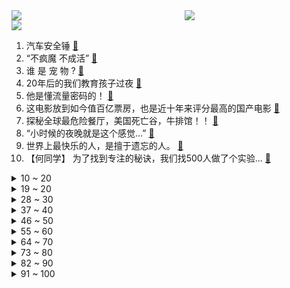 <div >
	<a style="float:left;width:55%;" href = "https://github.com/anuraghazra/github-readme-stats">
	 <img src = "https://github-readme-stats.vercel.app/api?username=iuuuuuaena&theme=buefy&show_icons=true"/>
	</a>
	<a  style="float:right;width:45%" href = "https://github.com/anuraghazra/github-readme-stats">
	 <img  src="https://github-readme-stats.vercel.app/api/top-langs/?username=anuraghazra&layout=compact"/>
	</a>
	</div>

[![](https://img.shields.io/badge/jxd-@jxdgogogo.xyz-yellowgreen.svg)](https://www.jxdgogogo.xyz)<br>
1. 汽车安全锤 [:link:](//www.bilibili.com/video/BV1ZM4y1s7DN) <br>
2. “不疯魔 不成活” [:link:](//www.bilibili.com/video/BV1kz4y1x7cH) <br>
3. 谁 是 宠 物 ? [:link:](//www.bilibili.com/video/BV11m4y1s75M) <br>
4. 20年后的我们教育孩子过夜 [:link:](//www.bilibili.com/video/BV1Zm4y1L7HD) <br>
5. 他是懂流量密码的！ [:link:](//www.bilibili.com/video/BV1rc411w7aE) <br>
6. 这电影放到如今值百亿票房，也是近十年来评分最高的国产电影 [:link:](//www.bilibili.com/video/BV1jh4y157Ts) <br>
7. 探秘全球最危险餐厅，美国死亡谷，牛排馆！！ [:link:](//www.bilibili.com/video/BV1kN411a7Lr) <br>
8. “小时候的夜晚就是这个感觉…” [:link:](//www.bilibili.com/video/BV1eN411a7sh) <br>
9. 世界上最快乐的人，是擅于遗忘的人。 [:link:](//www.bilibili.com/video/BV1wx4y1X73a) <br>
10. 【何同学】 为了找到专注的秘诀，我们找500人做了个实验... [:link:](//www.bilibili.com/video/BV1fu411G7e3) <br>
<details>
<summary>10 ~ 20</summary>

11. 【猛男舞团】B站楼下和up主们一起跳《新宝岛》 [:link:](//www.bilibili.com/video/BV1xN411a7VR) <br>
12. 【散人】国产悬疑惊悚《三伏》 旧时代三眼神童之谜（完结共6P） [:link:](//www.bilibili.com/video/BV1M94y1i7ds) <br>
13. 爆肝10天！我还原了整个狗熊岭！ [:link:](//www.bilibili.com/video/BV1Pm4y1x7Sj) <br>
14. 【鬼谷说】藤壶：那诡寄多端的过往…… [:link:](//www.bilibili.com/video/BV1AX4y1J7TU) <br>
15. 看完7月新番，我彻底疯狂！彻底疯狂！！【泛式】 [:link:](//www.bilibili.com/video/BV1jV411579H) <br>
16. 【轰】我精神状态超好的啦！！ [:link:](//www.bilibili.com/video/BV1Nh4y1C7c8) <br>
17. 不 决 生 死，只 拼 头 铁！ [:link:](//www.bilibili.com/video/BV18u4y127mp) <br>
18. 在这部美国漫画里，我看到了最清醒的中国英雄《80亿个精灵》第一章 [:link:](//www.bilibili.com/video/BV1JV4y1B7Eq) <br>
19. 蝴蝶结有没有歪，帮可莉看一眼好吗？ [:link:](//www.bilibili.com/video/BV1gx4y1R7o6) <br>
</details>
<details>
<summary>19 ~ 20</summary>

20. 中西官方禁毒态度对比 越来越难的禁毒战争！【思维实验室】 [:link:](//www.bilibili.com/video/BV12z4y1W7fj) <br>
21. 我认真耍个帅 [:link:](//www.bilibili.com/video/BV1Zx4y197RS) <br>
22. 《我的人间烟火》：它的问题可不只是油田和恋爱脑！藏在现偶剧背后的深度厌女！ [:link:](//www.bilibili.com/video/BV19841117XT) <br>
23. 他只用站在那，就是我一生的追逐 [:link:](//www.bilibili.com/video/BV1oN41127sc) <br>
24. 回归！！！ [:link:](//www.bilibili.com/video/BV1gX4y1E7is) <br>
25. 不要等着幸福来敲门，而是要主动寻找它、把握它，高分经典电影《当幸福来敲门》 [:link:](//www.bilibili.com/video/BV1Su411G7Bp) <br>
26. 农民大爷一人模仿大唐三大网红！ [:link:](//www.bilibili.com/video/BV1sV4y1q7wc) <br>
27. 高情商老板 [:link:](//www.bilibili.com/video/BV1a14y1z7Ee) <br>
28. 曝光造假臭豆腐？事实究竟如何？ [:link:](//www.bilibili.com/video/BV1oc411c7nW) <br>
</details>
<details>
<summary>28 ~ 30</summary>

29. 暴躁做饭丨辣炒牛蛙 [:link:](//www.bilibili.com/video/BV1jm4y1j7Ey) <br>
30. 《崩坏3》「林海绮律」线上音乐会 [:link:](//www.bilibili.com/video/BV1w94y1i7f1) <br>
31. 《反 人 类 设 计 菜 刀》 [:link:](//www.bilibili.com/video/BV1Gm4y1j7p2) <br>
32. 30后要求70后给00后起名叫：建军 [:link:](//www.bilibili.com/video/BV1gz4y1x7Li) <br>
33. “我把那英魂忠骨，葬在凄美地” [:link:](//www.bilibili.com/video/BV1Xx4y1973j) <br>
34. 《明日方舟》限定干员「纯烬艾雅法拉」前瞻PV [:link:](//www.bilibili.com/video/BV17V41157KR) <br>
35. 烟台.随缘探店¥？？ [:link:](//www.bilibili.com/video/BV1Dh4y1y7DP) <br>
36. 猫房子第二集更新了 感谢大家的支持和喜欢 [:link:](//www.bilibili.com/video/BV17k4y137tQ) <br>
37. 有一种只属于B站的美！ [:link:](//www.bilibili.com/video/BV1pp4y157A9) <br>
</details>
<details>
<summary>37 ~ 40</summary>

38. 连续跑步一年，身体会发生什么变化？ [:link:](//www.bilibili.com/video/BV1Gk4y1V7oy) <br>
39. 帕梅拉 - 10分钟 帕比狂欢舞 | 甜辣燃脂巨掉秤 情绪多巴胺 0基础简单暴汗 [:link:](//www.bilibili.com/video/BV1hc411w7rr) <br>
40. 0死亡！1分42秒速通“史上最难星跳水立方”！下次还填非常简单~ [:link:](//www.bilibili.com/video/BV1dk4y1g7jf) <br>
41. 这个忍者明明超强却过分慎重！！！【完整版】 [:link:](//www.bilibili.com/video/BV1wP411k7YZ) <br>
42. 现实中擦嘴和动漫中的区别 [:link:](//www.bilibili.com/video/BV1m841117as) <br>
43. 我是一位住家阿姨，今天教大家巧妙的打包垃圾，希望对大家有帮助 [:link:](//www.bilibili.com/video/BV1om4y1s7NJ) <br>
44. 9.1分现象级韩剧！揭秘韩国男人逃不掉的噩梦！一口气看完Netflix爆款《D.P：逃兵追缉令》S1 [:link:](//www.bilibili.com/video/BV1w841127SP) <br>
45. 完整版《ikun话》演唱会！多机位饭拍！至臻纯享！全网首发！！ [:link:](//www.bilibili.com/video/BV1cX4y1E7dA) <br>
46. 探秘知了猴所吃神秘部位，解锁知了猴神奇美食 [:link:](//www.bilibili.com/video/BV1MN411Y7zb) <br>
</details>
<details>
<summary>46 ~ 50</summary>

47. 这三米长的烤串够大了吧！关键没烤糊 入味了。 [:link:](//www.bilibili.com/video/BV1eP411z766) <br>
48. 【诺子】盲人是如何做饭的？看不见也绝对安全的微波炉料理！ [:link:](//www.bilibili.com/video/BV1m94y1Y7Qj) <br>
49. 3天只花100块？！欧皇vs非酋，意大利随机拍摄挑战！ [:link:](//www.bilibili.com/video/BV1Jc411F7Yr) <br>
50. 能让全国男生热血沸腾的歌是什么 [:link:](//www.bilibili.com/video/BV1q14y1z7dF) <br>
51. 只有你发疯了，别人才正常了 [:link:](//www.bilibili.com/video/BV1rz4y1W7PL) <br>
52. 【淮秀帮】孟宴臣爽文版结局，最后笑死我了！ [:link:](//www.bilibili.com/video/BV1qp4y157S8) <br>
53. 外卖小哥偶遇不知所措的新骑手 [:link:](//www.bilibili.com/video/BV1J8411U7TR) <br>
54. 你看我不创你 [:link:](//www.bilibili.com/video/BV1Yp4y157kV) <br>
55. 北拳大师来佛山踢馆，不料被叶问暴打，动作片《叶问》 [:link:](//www.bilibili.com/video/BV11z4y1x7vV) <br>
</details>
<details>
<summary>55 ~ 60</summary>

56. 生活需要烟火气，货真价实的新疆羊肉串不该被杭州淘汰 [:link:](//www.bilibili.com/video/BV14P411z7dU) <br>
57. 周深X美依礼芽 首支中文新歌《夏日妄想》(王者荣耀夏日主题曲) [:link:](//www.bilibili.com/video/BV1wu411G71q) <br>
58. MC连载短剧《群鹿》第二集：二级结论 [:link:](//www.bilibili.com/video/BV1jk4y1V7ss) <br>
59. 和26000人一起夜爬泰山，日出好美！ [:link:](//www.bilibili.com/video/BV1L8411278C) <br>
60. 赎罪是为了更大的贪欲 [:link:](//www.bilibili.com/video/BV1Zu4y1275j) <br>
61. 见证历史！爆肝65天 我用24亿方块还原了整个蒙德！ [:link:](//www.bilibili.com/video/BV1sk4y1V74D) <br>
62. 好吃好吃好吃好吃好吃！ [:link:](//www.bilibili.com/video/BV1bP41167cp) <br>
63. 【阿一】男人还是纸的好，老公还是女的好 [:link:](//www.bilibili.com/video/BV1A14y167Ct) <br>
64. 【基德】宇宙最极端的3种生命形式 [:link:](//www.bilibili.com/video/BV1nN411Y7Jz) <br>
</details>
<details>
<summary>64 ~ 70</summary>

65. 三个人一部手机拍出了《雾山五行》燃起来了！ [:link:](//www.bilibili.com/video/BV1vP411z7Cw) <br>
66. 回顾近代物理 百年探索与发现，平行宇宙真的可能吗？ | 量子物理 (1/4) [:link:](//www.bilibili.com/video/BV1Lc411F7FD) <br>
67. 旧狗退位，新狗登基？ [:link:](//www.bilibili.com/video/BV18N411a733) <br>
68. 剥1000只虾，简单吃碗面吧。 [:link:](//www.bilibili.com/video/BV1Zz4y1x7nT) <br>
69. 当铠甲勇士变身没有了特效 [:link:](//www.bilibili.com/video/BV1RV411L7co) <br>
70. 一条切片的大草鱼，拿来做水煮鱼片的 [:link:](//www.bilibili.com/video/BV1Q94y1v7eJ) <br>
71. “画质越来越清晰，回忆越来越模糊” [:link:](//www.bilibili.com/video/BV1cc411w7eM) <br>
72. 【舞台2023】朴宰范宁艺卓新歌首秀《你在哪里》合作舞台！ [:link:](//www.bilibili.com/video/BV1wu4y1m7aG) <br>
73. 二郎显圣原始人，启动！ [:link:](//www.bilibili.com/video/BV1vh4y1y7MY) <br>
</details>
<details>
<summary>73 ~ 80</summary>

74. 把红旗L5直接开到香港市区，够不够威？ [:link:](//www.bilibili.com/video/BV1jx4y1R7Df) <br>
75. 有三十个父母是什么体验！ [:link:](//www.bilibili.com/video/BV1qV4y1q7yM) <br>
76. 离职前看看公司有没有欠你这笔钱，可能比工资还高！ [:link:](//www.bilibili.com/video/BV1Dm4y1L7rR) <br>
77. 婆媳关系真难搞啊 [:link:](//www.bilibili.com/video/BV1ZP411z7wJ) <br>
78. 20年后才听懂叶惠美丨周杰伦20周年企划丨HOPICO [:link:](//www.bilibili.com/video/BV1pP411z7qh) <br>
79. 雪豹：任何人没看过这个视频我都会伤心的ok？斑头雁一家“跳崖”引发的趣味故事，怎么可以这么好笑！ [:link:](//www.bilibili.com/video/BV1mp4y157e1) <br>
80. 【阿斗】库布里克没拍成的遗作，历经32年才被好友搬上大荧幕，上映后轰动全球！《人工智能》 [:link:](//www.bilibili.com/video/BV1PM4y1H71X) <br>
81. BOSS才是正义主角？让我死了1000次的游戏竟隐藏着双重结局！ [:link:](//www.bilibili.com/video/BV1Vm4y1j7a4) <br>
82. 我爸收到粉丝奖牌的反应 [:link:](//www.bilibili.com/video/BV1gu4y1m7DT) <br>
</details>
<details>
<summary>82 ~ 90</summary>

83. 如何在暑假提升快感？ [:link:](//www.bilibili.com/video/BV1XV411V7i3) <br>
84. 福建人办事，只需要妈祖同意！妈祖到底是谁啊？ [:link:](//www.bilibili.com/video/BV1wu4y127HU) <br>
85. 高中为何用f(x)表示函数？一个视频讲懂！ [:link:](//www.bilibili.com/video/BV1o841117AL) <br>
86. 这股劲～我称之为感觉！Queencard翻跳！( *｀ω´) [:link:](//www.bilibili.com/video/BV1Tu4y1m7fo) <br>
87. 【罗翔】被人遗忘也许才是真正的纪念，谈谈李白、杜甫与高适。。 [:link:](//www.bilibili.com/video/BV18V4y1q749) <br>
88. 一个敢教一个敢学，配合默契 [:link:](//www.bilibili.com/video/BV1jx4y1R7fp) <br>
89. “天地有大美而不言” [:link:](//www.bilibili.com/video/BV1Nh4y157Af) <br>
90. 烟台大风 [:link:](//www.bilibili.com/video/BV1EX4y1E73m) <br>
91. 捕 蛇 记 [:link:](//www.bilibili.com/video/BV1rV4y1q77a) <br>
</details>
<details>
<summary>91 ~ 100</summary>

92. 一斤烧麦120块？内蒙老板：“小本生意，不敢涨价。” [:link:](//www.bilibili.com/video/BV13k4y137s1) <br>
93. 这种艺术放当年太超前，放现在看刚刚好哈哈哈哈！！ [:link:](//www.bilibili.com/video/BV1Bj41197oH) <br>
94. 你到底是在拜佛，还是在拜心中的贪欲 [:link:](//www.bilibili.com/video/BV1zc411w7KW) <br>
95. 师傅，请火速往派出所开 [:link:](//www.bilibili.com/video/BV1TV41157Aw) <br>
96. 我要在十年前的游戏王闪光抽卡！【水无月菌】 [:link:](//www.bilibili.com/video/BV1Dj411X7Gw) <br>
97. 课堂自制雷电法杖！召唤雷电！ [:link:](//www.bilibili.com/video/BV1kk4y1G7f3) <br>
98. 沝子：没想别的，就是好吃… [:link:](//www.bilibili.com/video/BV14h4y1y7us) <br>
99. ［我的世界] 格局打开！ [:link:](//www.bilibili.com/video/BV1tc411w7Mt) <br>
100. 秀儿和另一个秀儿的故事 [:link:](//www.bilibili.com/video/BV13c411F788) <br>
</details>
